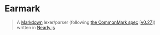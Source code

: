 # Earmark
> A [Markdown](http://daringfireball.net/projects/markdown/) lexer/parser (following [the CommonMark spec](http://spec.commonmark.org/) [[v0.27](http://spec.commonmark.org/0.27/)]) written in [Nearly.js](http://nearley.js.org/)
